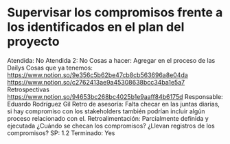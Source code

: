 # Supervisar los compromisos frente a los identificados en el plan del proyecto

Atendida: No
Atendida 2: No
Cosas a hacer: Agregar en el proceso de las Dailys
Cosas que ya tenemos: https://www.notion.so/9e356c5b62be47cb8cb563696a8e04da
https://www.notion.so/c2762413ae9a45308638bcc34ba1e5a7
Retrospectivas
https://www.notion.so/94653bc268bc4025b1e9aaff84b6175d
Responsable: Eduardo Rodríguez Gil
Retro de asesoría: Falta checar en las juntas diarias, si hay compromiso con los stakeholders también podrían incluir algún proceso relacionado con el.
Retroalimentación: Parcialmente definida y ejecutada
¿Cuándo se checan los compromisos?
¿Llevan registros de los compromisos?
SP: 1.2
Terminado: Yes